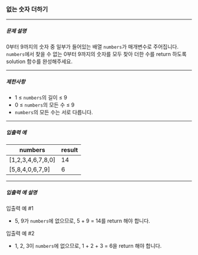 ### 없는 숫자 더하기

***

##### 문제 설명
0부터 9까지의 숫자 중 일부가 들어있는 배열 ```numbers```가 매개변수로 주어집니다. ```numbers```에서 찾을 수 없는 0부터 9까지의 숫자를 모두 찾아 더한 수를 return 하도록 solution 함수를 완성해주세요.

***

##### 제한사항
* 1 ≤ ```numbers```의 길이 ≤ 9
* 0 ≤ ```numbers```의 모든 수 ≤ 9
* ```numbers```의 모든 수는 서로 다릅니다.

***

##### 입출력 예
|numbers|result|
|---|---|
|[1,2,3,4,6,7,8,0]|14|
|[5,8,4,0,6,7,9]|6|

***

##### 입출력 예 설명
입출력 예 #1
* 5, 9가 ```numbers```에 없으므로, 5 + 9 = 14를 return 해야 합니다.

입출력 예 #2
* 1, 2, 3이 ```numbers```에 없으므로, 1 + 2 + 3 = 6을 return 해야 합니다.